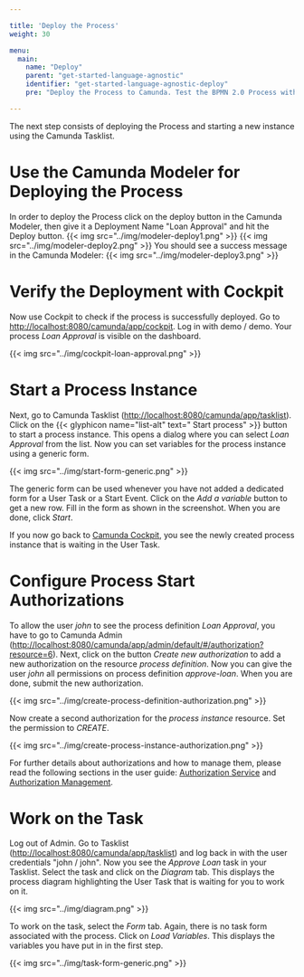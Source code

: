 ```yaml
---

title: 'Deploy the Process'
weight: 30

menu:
  main:
    name: "Deploy"
    parent: "get-started-language-agnostic"
    identifier: "get-started-language-agnostic-deploy"
    pre: "Deploy the Process to Camunda. Test the BPMN 2.0 Process with Tasklist and Cockpit."

---
```


The next step consists of deploying the Process and starting a new instance using the Camunda Tasklist.

# Use the Camunda Modeler for Deploying the Process

In order to deploy the Process click on the deploy button in the Camunda Modeler, then give it a Deployment Name "Loan Approval" and hit the Deploy button.
{{< img src="../img/modeler-deploy1.png" >}}
{{< img src="../img/modeler-deploy2.png" >}}
You should see a success message in the Camunda Modeler:
{{< img src="../img/modeler-deploy3.png" >}}

# Verify the Deployment with Cockpit

Now use Cockpit to check if the process is successfully deployed. Go to [http://localhost:8080/camunda/app/cockpit](http://localhost:8080/camunda/app/cockpit). Log in with demo / demo. Your process *Loan Approval* is visible on the dashboard.

{{< img src="../img/cockpit-loan-approval.png" >}}


# Start a Process Instance

Next, go to Camunda Tasklist ([http://localhost:8080/camunda/app/tasklist](http://localhost:8080/camunda/app/tasklist)). Click on the {{< glyphicon name="list-alt" text=" Start process" >}} button to start a process instance. This opens a dialog where you can select *Loan Approval* from the list. Now you can set variables for the process instance using a generic form.

{{< img src="../img/start-form-generic.png" >}}

The generic form can be used whenever you have not added a dedicated form for a User Task or a Start Event.
Click on the *Add a variable* button to get a new row. Fill in the form as shown in the screenshot. When you are done, click *Start*.

If you now go back to [Camunda Cockpit](http://localhost:8080/camunda/app/cockpit), you see the newly created process instance that is waiting in the User Task.

# Configure Process Start Authorizations

To allow the user *john* to see the process definition *Loan Approval*, you have to go to Camunda Admin ([http://localhost:8080/camunda/app/admin/default/#/authorization?resource=6](http://localhost:8080/camunda/app/admin/default/#/authorization?resource=6)). Next, click on the button *Create new authorization* to add a new authorization on the resource *process definition*. Now you can give the user *john* all permissions on process definition *approve-loan*. When you are done, submit the new authorization.

{{< img src="../img/create-process-definition-authorization.png" >}}

Now create a second authorization for the *process instance* resource. Set the permission to *CREATE*.

{{< img src="../img/create-process-instance-authorization.png" >}}

For further details about authorizations and how to manage them, please read the following sections in the user guide: [Authorization Service](/manual/latest/user-guide/process-engine/authorization-service) and [Authorization Management](/manual/latest/webapps/admin/authorization-management).


# Work on the Task

Log out of Admin. Go to Tasklist ([http://localhost:8080/camunda/app/tasklist](http://localhost:8080/camunda/app/tasklist)) and log back in with the user credentials "john / john". Now you see the *Approve Loan* task in your Tasklist. Select the task and click on the *Diagram* tab. This displays the process diagram highlighting the User Task that is waiting for you to work on it.

{{< img src="../img/diagram.png" >}}

To work on the task, select the *Form* tab. Again, there is no task form associated with the process. Click on *Load Variables*. This displays the variables you have put in in the first step.

{{< img src="../img/task-form-generic.png" >}}

